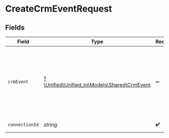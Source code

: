 # CreateCrmEventRequest


## Fields

| Field                                                                                                           | Type                                                                                                            | Required                                                                                                        | Description                                                                                                     |
| --------------------------------------------------------------------------------------------------------------- | --------------------------------------------------------------------------------------------------------------- | --------------------------------------------------------------------------------------------------------------- | --------------------------------------------------------------------------------------------------------------- |
| `crmEvent`                                                                                                      | [?\Unified\Unified_to\Models\Shared\CrmEvent](../../models/shared/CrmEvent.md)                                  | :heavy_minus_sign:                                                                                              | An event represents an event, activity, or engagement and is always associated with a deal, contact, or company |
| `connectionId`                                                                                                  | *string*                                                                                                        | :heavy_check_mark:                                                                                              | ID of the connection                                                                                            |